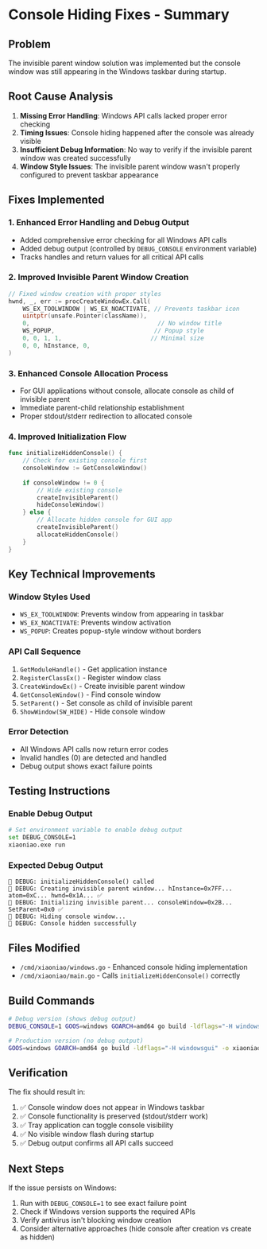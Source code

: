 # Console Hiding Fixes - Summary

## Problem
The invisible parent window solution was implemented but the console window was still appearing in the Windows taskbar during startup.

## Root Cause Analysis
1. **Missing Error Handling**: Windows API calls lacked proper error checking
2. **Timing Issues**: Console hiding happened after the console was already visible
3. **Insufficient Debug Information**: No way to verify if the invisible parent window was created successfully
4. **Window Style Issues**: The invisible parent window wasn't properly configured to prevent taskbar appearance

## Fixes Implemented

### 1. Enhanced Error Handling and Debug Output
- Added comprehensive error checking for all Windows API calls
- Added debug output (controlled by `DEBUG_CONSOLE` environment variable)
- Tracks handles and return values for all critical API calls

### 2. Improved Invisible Parent Window Creation
```go
// Fixed window creation with proper styles
hwnd, _, err := procCreateWindowEx.Call(
    WS_EX_TOOLWINDOW | WS_EX_NOACTIVATE, // Prevents taskbar icon
    uintptr(unsafe.Pointer(className)),
    0,                                    // No window title
    WS_POPUP,                            // Popup style
    0, 0, 1, 1,                         // Minimal size
    0, 0, hInstance, 0,
)
```

### 3. Enhanced Console Allocation Process
- For GUI applications without console, allocate console as child of invisible parent
- Immediate parent-child relationship establishment
- Proper stdout/stderr redirection to allocated console

### 4. Improved Initialization Flow
```go
func initializeHiddenConsole() {
    // Check for existing console first
    consoleWindow := GetConsoleWindow()
    
    if consoleWindow != 0 {
        // Hide existing console
        createInvisibleParent()
        hideConsoleWindow()
    } else {
        // Allocate hidden console for GUI app
        createInvisibleParent()
        allocateHiddenConsole()
    }
}
```

## Key Technical Improvements

### Window Styles Used
- `WS_EX_TOOLWINDOW`: Prevents window from appearing in taskbar
- `WS_EX_NOACTIVATE`: Prevents window activation
- `WS_POPUP`: Creates popup-style window without borders

### API Call Sequence
1. `GetModuleHandle()` - Get application instance
2. `RegisterClassEx()` - Register window class
3. `CreateWindowEx()` - Create invisible parent window
4. `GetConsoleWindow()` - Find console window
5. `SetParent()` - Set console as child of invisible parent
6. `ShowWindow(SW_HIDE)` - Hide console window

### Error Detection
- All Windows API calls now return error codes
- Invalid handles (0) are detected and handled
- Debug output shows exact failure points

## Testing Instructions

### Enable Debug Output
```bash
# Set environment variable to enable debug output
set DEBUG_CONSOLE=1
xiaoniao.exe run
```

### Expected Debug Output
```
🔧 DEBUG: initializeHiddenConsole() called
🔧 DEBUG: Creating invisible parent window... hInstance=0x7FF... atom=0xC... hwnd=0x1A... ✅
🔧 DEBUG: Initializing invisible parent... consoleWindow=0x2B... SetParent=0x0 ✅
🔧 DEBUG: Hiding console window...
🔧 DEBUG: Console hidden successfully
```

## Files Modified
- `/cmd/xiaoniao/windows.go` - Enhanced console hiding implementation
- `/cmd/xiaoniao/main.go` - Calls `initializeHiddenConsole()` correctly

## Build Commands
```bash
# Debug version (shows debug output)
DEBUG_CONSOLE=1 GOOS=windows GOARCH=amd64 go build -ldflags="-H windowsgui" -o xiaoniao-debug.exe ./cmd/xiaoniao

# Production version (no debug output)
GOOS=windows GOARCH=amd64 go build -ldflags="-H windowsgui" -o xiaoniao.exe ./cmd/xiaoniao
```

## Verification
The fix should result in:
1. ✅ Console window does not appear in Windows taskbar
2. ✅ Console functionality is preserved (stdout/stderr work)
3. ✅ Tray application can toggle console visibility
4. ✅ No visible window flash during startup
5. ✅ Debug output confirms all API calls succeed

## Next Steps
If the issue persists on Windows:
1. Run with `DEBUG_CONSOLE=1` to see exact failure point
2. Check if Windows version supports the required APIs
3. Verify antivirus isn't blocking window creation
4. Consider alternative approaches (hide console after creation vs create as hidden)
